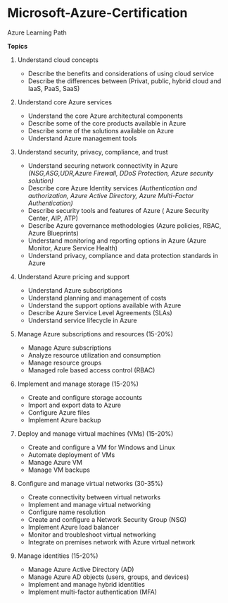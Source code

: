 # Microsoft-Azure-Certification
Azure Learning Path

**Topics** 
1) Understand cloud concepts  
    - Describe the benefits and considerations of using cloud service
    - Describe the differences between (Privat, public, hybrid cloud and IaaS, PaaS, SaaS)
       
2) Understand core Azure services  
    - Understand the core Azure architectural components
    - Describe some of the core products available in Azure
    - Describe some of the solutions available on Azure
    - Understand Azure management tools
    
3) Understand security, privacy, compliance, and trust 
    - Understand securing network connectivity in Azure _(NSG,ASG,UDR,Azure Firewall, DDoS Protection, Azure security solution)_
    - Describe core Azure Identity services _(Authentication and authorization, Azure Active Directory, Azure Multi-Factor Authentication)_
    - Describe security tools and features of Azure ( Azure Security Center, AIP, ATP)
    - Describe Azure governance methodologies (Azure policies, RBAC, Azure Blueprints)
    - Understand monitoring and reporting options in Azure (Azure Monitor, Azure Service Health)
    - Understand privacy, compliance and data protection standards in Azure

4) Understand Azure pricing and support   
    - Understand Azure subscriptions
    - Understand planning and management of costs
    - Understand the support options available with Azure
    - Describe Azure Service Level Agreements (SLAs)
    - Understand service lifecycle in Azure
    
5) Manage Azure subscriptions and resources    (15-20%)
    - Manage Azure subscriptions
    - Analyze resource utilization and consumption
    - Manage resource groups
    - Managed role based access control (RBAC)
    
6) Implement and manage storage    (15-20%)
    - Create and configure storage accounts
    - Import and export data to Azure
    - Configure Azure files
    - Implement Azure backup
    
7) Deploy and manage virtual machines (VMs)  (15-20%)
    - Create and configure a VM for Windows and Linux
    - Automate deployment of VMs
    - Manage Azure VM
    - Manage VM backups
8) Configure and manage virtual networks (30-35%)
    - Create connectivity between virtual networks
    - Implement and manage virtual networking
    - Configure name resolution
    - Create and configure a Network Security Group (NSG)
    - Implement Azure load balancer
    - Monitor and troubleshoot virtual networking
    - Integrate on premises network with Azure virtual network
    
9) Manage identities (15-20%)
    - Manage Azure Active Directory (AD)
    - Manage Azure AD objects (users, groups, and devices)
    - Implement and manage hybrid identities
    - Implement multi-factor authentication (MFA)



















